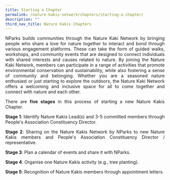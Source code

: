 ```yaml
---
title: Starting a Chapter
permalink: /nature-kakis-network/chapters/starting-a-chapter/
description: ""
third_nav_title: Nature Kakis Chapters
---
```

<section>
	<p align="justify">NParks builds communities through the Nature Kaki Network by bringing people who share a love for nature together to interact and bond through various engagement platforms. These can take the form of guided walks, workshops, and community events that are designed to connect individuals with shared interests and causes related to nature. By joining the Nature Kaki Network, members can participate in a range of activities that promote environmental conservation and sustainability, while also fostering a sense of community and belonging. Whether you are a seasoned nature enthusiast or just starting to explore the outdoors, the Nature Kaki Network offers a welcoming and inclusive space for all to come together and connect with nature and each other.<br></p>

<p align="justify">There are <b>five stages</b> in this process of starting a new Nature Kakis Chapter.<br></p>

<p align="justify"><b>Stage 1</b>: Identify Nature Kakis Lead(s) and 3-5 committed members through People's Association Constituency Director.<br></p>

<p align="justify"><b>Stage 2</b>: Sharing on the Nature Kakis Network by NParks to new Nature Kakis members and People's Association Constituency Director / representative.<br></p>

<p align="justify"><b>Stage 3</b>: Plan a calendar of events and share it with NParks.<br></p>

<p align="justify"><b>Stage 4</b>: Organise one Nature Kakis activity (e.g., tree planting).<br></p>

<p align="justify"><b>Stage 5</b>: Recognition of Nature Kakis members through appointment letters.</p>
</section><br>